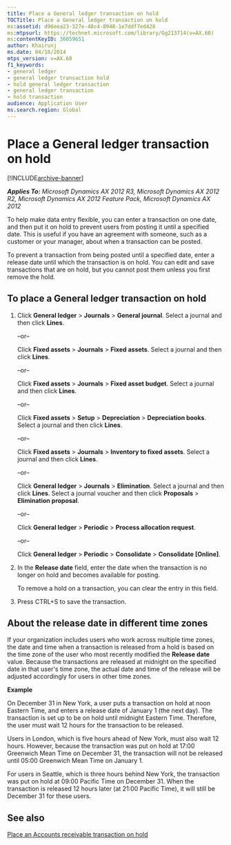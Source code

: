 ```yaml
---
title: Place a General ledger transaction on hold
TOCTitle: Place a General ledger transaction on hold
ms:assetid: d96eea23-327e-48c4-8948-1e7ddf7ed428
ms:mtpsurl: https://technet.microsoft.com/library/Gg213714(v=AX.60)
ms:contentKeyID: 36059651
author: Khairunj
ms.date: 04/18/2014
mtps_version: v=AX.60
f1_keywords:
- general ledger
- general ledger transaction hold
- hold general ledger transaction
- general ledger transaction
- hold transaction
audience: Application User
ms.search.region: Global
---
```


# Place a General ledger transaction on hold 


[!INCLUDE[archive-banner](includes/archive-banner.md)]


_**Applies To:** Microsoft Dynamics AX 2012 R3, Microsoft Dynamics AX 2012 R2, Microsoft Dynamics AX 2012 Feature Pack, Microsoft Dynamics AX 2012_

To help make data entry flexible, you can enter a transaction on one date, and then put it on hold to prevent users from posting it until a specified date. This is useful if you have an agreement with someone, such as a customer or your manager, about when a transaction can be posted.

To prevent a transaction from being posted until a specified date, enter a release date until which the transaction is on hold. You can edit and save transactions that are on hold, but you cannot post them unless you first remove the hold.

## To place a General ledger transaction on hold

1.  Click **General ledger** \> **Journals** \> **General journal**. Select a journal and then click **Lines**.
    
    –or–
    
    Click **Fixed assets** \> **Journals** \> **Fixed assets**. Select a journal and then click **Lines**.
    
    –or–
    
    Click **Fixed assets** \> **Journals** \> **Fixed asset budget**. Select a journal and then click **Lines**.
    
    –or–
    
    Click **Fixed assets** \> **Setup** \> **Depreciation** \> **Depreciation books**. Select a journal and then click **Lines**.
    
    –or–
    
    Click **Fixed assets** \> **Journals** \> **Inventory to fixed assets**. Select a journal and then click **Lines**.
    
    –or–
    
    Click **General ledger** \> **Journals** \> **Elimination**. Select a journal and then click **Lines**. Select a journal voucher and then click **Proposals** \> **Elimination proposal**.
    
    –or–
    
    Click **General ledger** \> **Periodic** \> **Process allocation request**.
    
    –or–
    
    Click **General ledger** \> **Periodic** \> **Consolidate** \> **Consolidate \[Online\]**.

2.  In the **Release date** field, enter the date when the transaction is no longer on hold and becomes available for posting.
    
    To remove a hold on a transaction, you can clear the entry in this field.

3.  Press CTRL+S to save the transaction.

## About the release date in different time zones

If your organization includes users who work across multiple time zones, the date and time when a transaction is released from a hold is based on the time zone of the user who most recently modified the **Release date** value. Because the transactions are released at midnight on the specified date in that user's time zone, the actual date and time of the release will be adjusted accordingly for users in other time zones.

**Example**

On December 31 in New York, a user puts a transaction on hold at noon Eastern Time, and enters a release date of January 1 (the next day). The transaction is set up to be on hold until midnight Eastern Time. Therefore, the user must wait 12 hours for the transaction to be released.

Users in London, which is five hours ahead of New York, must also wait 12 hours. However, because the transaction was put on hold at 17:00 Greenwich Mean Time on December 31, the transaction will not be released until 05:00 Greenwich Mean Time on January 1.

For users in Seattle, which is three hours behind New York, the transaction was put on hold at 09:00 Pacific Time on December 31. When the transaction is released 12 hours later (at 21:00 Pacific Time), it will still be December 31 for these users.

## See also

[Place an Accounts receivable transaction on hold](place-an-accounts-receivable-transaction-on-hold.md)

  


